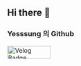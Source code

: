 ## Hi there 👋
### Yesssung 의 Github

<a href="https://velog.io/@cjsrnr0504/posts">
  <img src="https://img.shields.io/badge/Velog-00A97F?style=flat-square&logo=Velog&logoColor=white" alt="Velog Badge" width="100" height="30">
</a>


<!--
[Typing SVG](https://readme-typing-svg.demolab.com/?lines=Hi;This is Yesssung's Github)](https://git.io/typing-svg)
**Yesssung/Yesssung** is a ✨ _special_ ✨ repository because its `README.md` (this file) appears on your GitHub profile.

Here are some ideas to get you started:

- 🔭 I’m currently working on ...
- 🌱 I’m currently learning ...
- 👯 I’m looking to collaborate on ...
- 🤔 I’m looking for help with ...
- 💬 Ask me about ...
- 📫 How to reach me: ...
- 😄 Pronouns: ...
- ⚡ Fun fact: ...
-->
